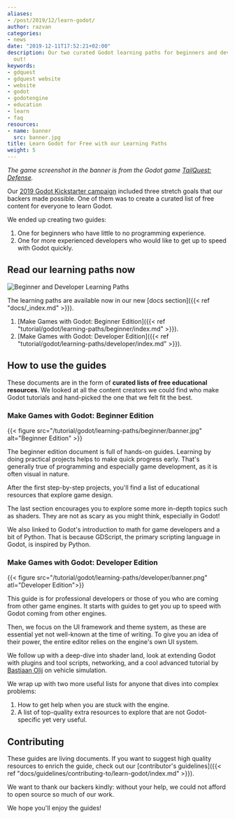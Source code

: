 ```yaml
---
aliases:
- /post/2019/12/learn-godot/
author: razvan
categories:
- news
date: "2019-12-11T17:52:21+02:00"
description: Our two curated Godot learning paths for beginners and developers are
  out!
keywords:
- gdquest
- gdquest website
- website
- godot
- godotengine
- education
- learn
- faq
resources:
- name: banner
  src: banner.jpg
title: Learn Godot for Free with our Learning Paths
weight: 5
---
```


*The game screenshot in the banner is from the Godot game [TailQuest: Defense](https://store.steampowered.com/app/824090/TailQuest_Defense/).*

Our [2019 Godot Kickstarter campaign](https://www.kickstarter.com/projects/gdquest/create-your-own-games-with-godot-the-free-game-eng) included three stretch goals that our backers made possible. One of them was to create a curated list of free content for everyone to learn Godot.

We ended up creating two guides:

1. One for beginners who have little to no programming experience.
1. One for more experienced developers who would like to get up to speed with Godot quickly.

## Read our learning paths now

![Beginner and Developer Learning Paths](img/paths.png)

The learning paths are available now in our new [docs section]({{< ref "docs/_index.md" >}}).

1. [Make Games with Godot: Beginner Edition]({{< ref "tutorial/godot/learning-paths/beginner/index.md" >}}).
1. [Make Games with Godot: Developer Edition]({{< ref "tutorial/godot/learning-paths/developer/index.md" >}}).

## How to use the guides

These documents are in the form of **curated lists of free educational resources**. We looked at all the content creators we could find who make Godot tutorials and hand-picked the one that we felt fit the best.

### Make Games with Godot: Beginner Edition

{{< figure src="/tutorial/godot/learning-paths/beginner/banner.jpg" alt="Beginner Edition" >}}

The beginner edition document is full of hands-on guides. Learning by doing practical projects helps to make quick progress early. That's generally true of programming and especially game development, as it is often visual in nature.

After the first step-by-step projects, you'll find a list of educational resources that explore game design.

The last section encourages you to explore some more in-depth topics such as shaders. They are not as scary as you might think, especially in Godot! 

We also linked to Godot's introduction to math for game developers and a bit of Python. That is because GDScript, the primary scripting language in Godot, is inspired by Python.

### Make Games with Godot: Developer Edition

{{< figure src="/tutorial/godot/learning-paths/developer/banner.png" atl="Developer Edition">}}

This guide is for professional developers or those of you who are coming from other game engines. It starts with guides to get you up to speed with Godot coming from other engines.

Then, we focus on the UI framework and theme system, as these are essential yet not well-known at the time of writing. To give you an idea of their power, the entire editor relies on the engine's own UI system.

We follow up with a deep-dive into shader land, look at extending Godot with plugins and tool scripts, networking, and a cool advanced tutorial by [Bastiaan Olij](https://twitter.com/mux213) on vehicle simulation.

We wrap up with two more useful lists for anyone that dives into complex problems: 

1. How to get help when you are stuck with the engine.
2. A list of top-quality extra resources to explore that are not Godot-specific yet very useful.

## Contributing

These guides are living documents. If you want to suggest high quality resources to enrich the guide, check out our [contributor's guidelines]({{< ref "docs/guidelines/contributing-to/learn-godot/index.md" >}}).

We want to thank our backers kindly: without your help, we could not afford to open source so much of our work.

We hope you'll enjoy the guides!

